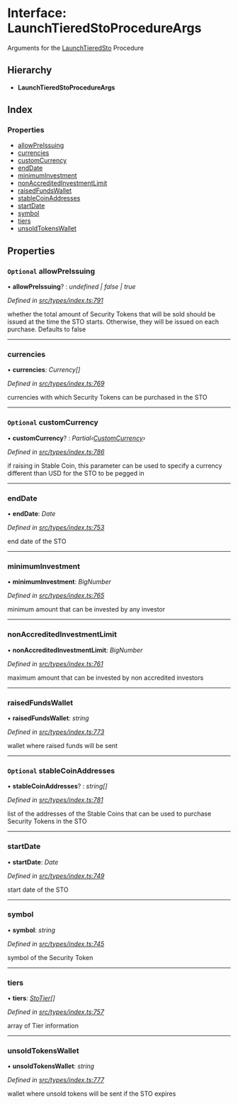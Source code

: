 # Interface: LaunchTieredStoProcedureArgs

Arguments for the [LaunchTieredSto](../enums/_types_index_.proceduretype.md#launchtieredsto) Procedure

## Hierarchy

* **LaunchTieredStoProcedureArgs**

## Index

### Properties

* [allowPreIssuing](_types_index_.launchtieredstoprocedureargs.md#optional-allowpreissuing)
* [currencies](_types_index_.launchtieredstoprocedureargs.md#currencies)
* [customCurrency](_types_index_.launchtieredstoprocedureargs.md#optional-customcurrency)
* [endDate](_types_index_.launchtieredstoprocedureargs.md#enddate)
* [minimumInvestment](_types_index_.launchtieredstoprocedureargs.md#minimuminvestment)
* [nonAccreditedInvestmentLimit](_types_index_.launchtieredstoprocedureargs.md#nonaccreditedinvestmentlimit)
* [raisedFundsWallet](_types_index_.launchtieredstoprocedureargs.md#raisedfundswallet)
* [stableCoinAddresses](_types_index_.launchtieredstoprocedureargs.md#optional-stablecoinaddresses)
* [startDate](_types_index_.launchtieredstoprocedureargs.md#startdate)
* [symbol](_types_index_.launchtieredstoprocedureargs.md#symbol)
* [tiers](_types_index_.launchtieredstoprocedureargs.md#tiers)
* [unsoldTokensWallet](_types_index_.launchtieredstoprocedureargs.md#unsoldtokenswallet)

## Properties

### `Optional` allowPreIssuing

• **allowPreIssuing**? : *undefined | false | true*

*Defined in [src/types/index.ts:791](https://github.com/PolymathNetwork/polymath-sdk/blob/e8bbc1e/src/types/index.ts#L791)*

whether the total amount of Security Tokens that will be sold should be issued at the time the STO starts.
Otherwise, they will be issued on each purchase. Defaults to false

___

###  currencies

• **currencies**: *Currency[]*

*Defined in [src/types/index.ts:769](https://github.com/PolymathNetwork/polymath-sdk/blob/e8bbc1e/src/types/index.ts#L769)*

currencies with which Security Tokens can be purchased in the STO

___

### `Optional` customCurrency

• **customCurrency**? : *Partial‹[CustomCurrency](_types_index_.customcurrency.md)›*

*Defined in [src/types/index.ts:786](https://github.com/PolymathNetwork/polymath-sdk/blob/e8bbc1e/src/types/index.ts#L786)*

if raising in Stable Coin,
this parameter can be used to specify a currency different than USD for the STO to be pegged in

___

###  endDate

• **endDate**: *Date*

*Defined in [src/types/index.ts:753](https://github.com/PolymathNetwork/polymath-sdk/blob/e8bbc1e/src/types/index.ts#L753)*

end date of the STO

___

###  minimumInvestment

• **minimumInvestment**: *BigNumber*

*Defined in [src/types/index.ts:765](https://github.com/PolymathNetwork/polymath-sdk/blob/e8bbc1e/src/types/index.ts#L765)*

minimum amount that can be invested by any investor

___

###  nonAccreditedInvestmentLimit

• **nonAccreditedInvestmentLimit**: *BigNumber*

*Defined in [src/types/index.ts:761](https://github.com/PolymathNetwork/polymath-sdk/blob/e8bbc1e/src/types/index.ts#L761)*

maximum amount that can be invested by non accredited investors

___

###  raisedFundsWallet

• **raisedFundsWallet**: *string*

*Defined in [src/types/index.ts:773](https://github.com/PolymathNetwork/polymath-sdk/blob/e8bbc1e/src/types/index.ts#L773)*

wallet where raised funds will be sent

___

### `Optional` stableCoinAddresses

• **stableCoinAddresses**? : *string[]*

*Defined in [src/types/index.ts:781](https://github.com/PolymathNetwork/polymath-sdk/blob/e8bbc1e/src/types/index.ts#L781)*

list of the addresses of the Stable Coins that can be used to purchase Security Tokens in the STO

___

###  startDate

• **startDate**: *Date*

*Defined in [src/types/index.ts:749](https://github.com/PolymathNetwork/polymath-sdk/blob/e8bbc1e/src/types/index.ts#L749)*

start date of the STO

___

###  symbol

• **symbol**: *string*

*Defined in [src/types/index.ts:745](https://github.com/PolymathNetwork/polymath-sdk/blob/e8bbc1e/src/types/index.ts#L745)*

symbol of the Security Token

___

###  tiers

• **tiers**: *[StoTier](_types_index_.stotier.md)[]*

*Defined in [src/types/index.ts:757](https://github.com/PolymathNetwork/polymath-sdk/blob/e8bbc1e/src/types/index.ts#L757)*

array of Tier information

___

###  unsoldTokensWallet

• **unsoldTokensWallet**: *string*

*Defined in [src/types/index.ts:777](https://github.com/PolymathNetwork/polymath-sdk/blob/e8bbc1e/src/types/index.ts#L777)*

wallet where unsold tokens will be sent if the STO expires
